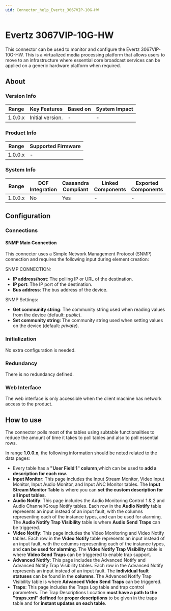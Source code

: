 ```yaml
---
uid: Connector_help_Evertz_3067VIP-10G-HW
---
```


# Evertz 3067VIP-10G-HW

This connector can be used to monitor and configure the Evertz 3067VIP-10G-HW. This is a virtualized media processing platform that allows users to move to an infrastructure where essential core broadcast services can be applied on a generic hardware platform when required.

## About

### Version Info

| **Range** | **Key Features** | **Based on** | **System Impact** |
|-----------|------------------|--------------|-------------------|
| 1.0.0.x   | Initial version. | \-           | \-                |

### Product Info

| **Range** | **Supported Firmware** |
|-----------|------------------------|
| 1.0.0.x   | \-                     |

### System Info

| **Range** | **DCF Integration** | **Cassandra Compliant** | **Linked Components** | **Exported Components** |
|-----------|---------------------|-------------------------|-----------------------|-------------------------|
| 1.0.0.x   | No                  | Yes                     | \-                    | \-                      |

## Configuration

### Connections

#### SNMP Main Connection

This connector uses a Simple Network Management Protocol (SNMP) connection and requires the following input during element creation:

SNMP CONNECTION:

- **IP address/host**: The polling IP or URL of the destination.
- **IP port**: The IP port of the destination.
- **Bus address**: The bus address of the device.

SNMP Settings:

- **Get community string**: The community string used when reading values from the device (default: *public*).
- **Set community string**: The community string used when setting values on the device (default: *private*).

### Initialization

No extra configuration is needed.

### Redundancy

There is no redundancy defined.

### Web Interface

The web interface is only accessible when the client machine has network access to the product.

## How to use

The connector polls most of the tables using subtable functionalities to reduce the amount of time it takes to poll tables and also to poll essential rows.

In range **1.0.0.x**, the following information should be noted related to the data pages:

- Every table has a **"User Field 1" column**,which can be used to **add a description for each row.**
- **Input Monitor**: This page includes the Input Stream Monitor, Video Input Monitor, Input Audio Monitor, and Input ANC Monitor tables. The **Input Stream Monitor Table** is where you can **set the custom description for all input tables**.
- **Audio Notify**: This page includes the Audio Monitoring Control 1 & 2 and Audio Channel/Group Notify tables. Each row in the **Audio Notify** table represents an input instead of an input fault, with the columns representing each of the instance types, and can be used for alarming. The **Audio Notify Trap Visibility** table is where **Audio Send** **Traps** can be triggered.
- **Video Notify**: This page includes the Video Monitoring and Video Notify tables. Each row in the **Video Notify** table represents an input instead of an input fault, with the columns representing each of the instance types, and **can be used for alarming**. The **Video Notify Trap Visibility** table is where **Video Send** **Traps** can be triggered to enable trap support.
- **Advanced** **Notify**: This page includes the Advanced Notify and Advanced Notify Trap Visibility tables. Each row in the Advanced Notify represents an input instead of an input fault. The **individual fault statuses** can be found in the **columns**. The Advanced Notify Trap Visibility table is where **Advanced Video Send** **Traps** can be triggered.
- **Traps**: This page includes the Traps Log table and trap control parameters. The Trap Descriptions Location **must have a path to the "traps.xml" defined** for **proper descriptions** to be given in the traps table and for **instant updates on each table**.

